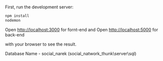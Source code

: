 First, run the development server:
```bash
npm install
nodemon
```
Open [http://localhost:3000](http://localhost:3000) for fornt-end
and
Open [http://localhost:5000](http://localhost:5000) for back-end 

with your browser to see the result.

Database Name - social_narek (social_natwork_thunk\server\sql)
 
